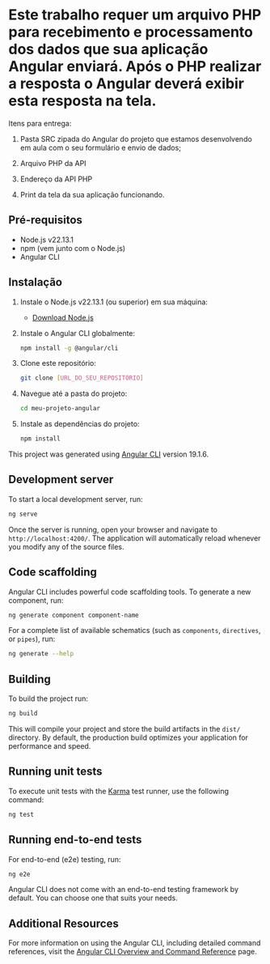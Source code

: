# Este trabalho requer um arquivo PHP para recebimento e processamento dos dados que sua aplicação Angular enviará. Após o PHP realizar a resposta o Angular deverá exibir esta resposta na tela. 

Itens para entrega:

1) Pasta SRC zipada do Angular do projeto que estamos desenvolvendo em aula com o seu formulário e envio de dados;

2) Arquivo PHP da API

3) Endereço da API PHP

4) Print da tela da sua aplicação funcionando.

## Pré-requisitos

- Node.js v22.13.1
- npm (vem junto com o Node.js)
- Angular CLI

## Instalação

1. Instale o Node.js v22.13.1 (ou superior) em sua máquina:
   - [Download Node.js](https://nodejs.org/)

2. Instale o Angular CLI globalmente:
   ```bash
   npm install -g @angular/cli
   ```

3. Clone este repositório:
   ```bash
   git clone [URL_DO_SEU_REPOSITÓRIO]
   ```

4. Navegue até a pasta do projeto:
   ```bash
   cd meu-projeto-angular
   ```

5. Instale as dependências do projeto:
   ```bash
   npm install
   ```

This project was generated using [Angular CLI](https://github.com/angular/angular-cli) version 19.1.6.

## Development server

To start a local development server, run:

```bash
ng serve
```

Once the server is running, open your browser and navigate to `http://localhost:4200/`. The application will automatically reload whenever you modify any of the source files.

## Code scaffolding

Angular CLI includes powerful code scaffolding tools. To generate a new component, run:

```bash
ng generate component component-name
```

For a complete list of available schematics (such as `components`, `directives`, or `pipes`), run:

```bash
ng generate --help
```

## Building

To build the project run:

```bash
ng build
```

This will compile your project and store the build artifacts in the `dist/` directory. By default, the production build optimizes your application for performance and speed.

## Running unit tests

To execute unit tests with the [Karma](https://karma-runner.github.io) test runner, use the following command:

```bash
ng test
```

## Running end-to-end tests

For end-to-end (e2e) testing, run:

```bash
ng e2e
```

Angular CLI does not come with an end-to-end testing framework by default. You can choose one that suits your needs.

## Additional Resources

For more information on using the Angular CLI, including detailed command references, visit the [Angular CLI Overview and Command Reference](https://angular.dev/tools/cli) page.
